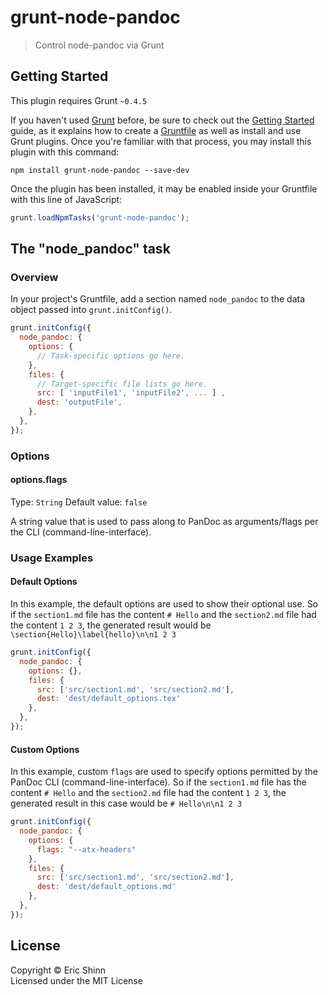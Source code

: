 # grunt-node-pandoc

> Control node-pandoc via Grunt

## Getting Started
This plugin requires Grunt `~0.4.5`

If you haven't used [Grunt](http://gruntjs.com/) before, be sure to check out the [Getting Started](http://gruntjs.com/getting-started) guide, as it explains how to create a [Gruntfile](http://gruntjs.com/sample-gruntfile) as well as install and use Grunt plugins. Once you're familiar with that process, you may install this plugin with this command:

```shell
npm install grunt-node-pandoc --save-dev
```

Once the plugin has been installed, it may be enabled inside your Gruntfile with this line of JavaScript:

```js
grunt.loadNpmTasks('grunt-node-pandoc');
```

## The "node_pandoc" task

### Overview
In your project's Gruntfile, add a section named `node_pandoc` to the data object passed into `grunt.initConfig()`.

```js
grunt.initConfig({
  node_pandoc: {
    options: {
      // Task-specific options go here.
    },
    files: {
      // Target-specific file lists go here.
      src: [ 'inputFile1', 'inputFile2', ... ] ,
      dest: 'outputFile',
    },
  },
});
```

### Options

#### options.flags
Type: `String`
Default value: `false`

A string value that is used to pass along to PanDoc as arguments/flags per the CLI (command-line-interface).

### Usage Examples

#### Default Options
In this example, the default options are used to show their optional use. So if the `section1.md` file has the content `# Hello` and the `section2.md` file had the content `1 2 3`, the generated result would be `\section{Hello}\label{hello}\n\n1 2 3`

```js
grunt.initConfig({
  node_pandoc: {
    options: {},
    files: {
      src: ['src/section1.md', 'src/section2.md'],
      dest: 'dest/default_options.tex'
    },
  },
});
```

#### Custom Options
In this example, custom `flags` are used to specify options permitted by the PanDoc CLI (command-line-interface). So if the `section1.md` file has the content `# Hello` and the `section2.md` file had the content `1 2 3`, the generated result in this case would be `# Hello\n\n1 2 3`

```js
grunt.initConfig({
  node_pandoc: {
    options: {
      flags: "--atx-headers"
    },
    files: {
      src: ['src/section1.md', 'src/section2.md'],
      dest: 'dest/default_options.md'
    },
  },
});
```

## License

Copyright &copy; Eric Shinn  
Licensed under the MIT License
